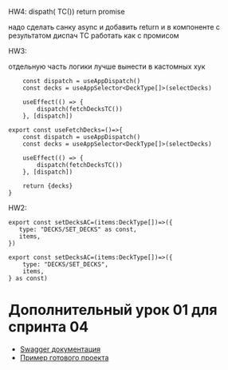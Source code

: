 HW4:
dispath( TC())  return promise

надо сделать санку async и добавить return и в компоненте с результатом диспач ТС работать как с промисом

HW3: 

отдельную часть логики лучше вынести в кастомных хук
```
    const dispatch = useAppDispatch()
    const decks = useAppSelector<DeckType[]>(selectDecks)

    useEffect(() => {
        dispatch(fetchDecksTC())
    }, [dispatch])
```

```
export const useFetchDecks=()=>{
    const dispatch = useAppDispatch()
    const decks = useAppSelector<DeckType[]>(selectDecks)

    useEffect(() => {
        dispatch(fetchDecksTC())
    }, [dispatch])

    return {decks}
}
```

HW2: 

```
export const setDecksAC=(items:DeckType[])=>({
   type: "DECKS/SET_DECKS" as const,
   items,
})
```

```
export const setDecksAC=(items:DeckType[])=>({
    type: "DECKS/SET_DECKS",
    items,
} as const) 
```

# Дополнительный урок 01 для спринта 04

- [Swagger документация](https://api.flashcards.andrii.es/docs)
- [Пример готового проекта](https://04-sprint-01-add-lesson-flashcards.vercel.app/)

